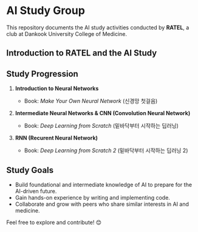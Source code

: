 # AI Study Group

This repository documents the AI study activities conducted by **RATEL**, a club at Dankook University College of Medicine.

## Introduction to RATEL and the AI Study

## Study Progression

1. **Introduction to Neural Networks**
   
   - Book: *Make Your Own Neural Network* (신경망 첫걸음)
2. **Intermediate Neural Networks & CNN (Convolution Neural Network)**
   
   - Book: *Deep Learning from Scratch* (밑바닥부터 시작하는 딥러닝)
     
3. **RNN (Recurent Neural Network)**
   - Book: *Deep Learning from Scratch 2* (밑바닥부터 시작하는 딥러닝 2)

## Study Goals

- Build foundational and intermediate knowledge of AI to prepare for the AI-driven future.
- Gain hands-on experience by writing and implementing code.  
- Collaborate and grow with peers who share similar interests in AI and medicine.

Feel free to explore and contribute! 😊
